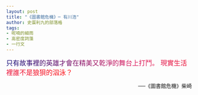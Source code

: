 ```yaml
---
layout: post
title: "《圖書館危機》─ 有川浩"
author: 史蛋利九的部落格
tags:
- 呢喃的細雨
- 高密度詞藻
- 一行文
---
```


<span style="font-size: large;
background: -webkit-linear-gradient(45deg, #090978, #da1b60, #ff0a0a);
-webkit-background-clip: text;
-webkit-text-fill-color: transparent;">
只有故事裡的英雄才會在精美又乾淨的舞台上打鬥。
現實生活裡誰不是狼狽的泅泳？
</span>
<div style="text-align: right;">
──《圖書館危機》柴崎
</div>
